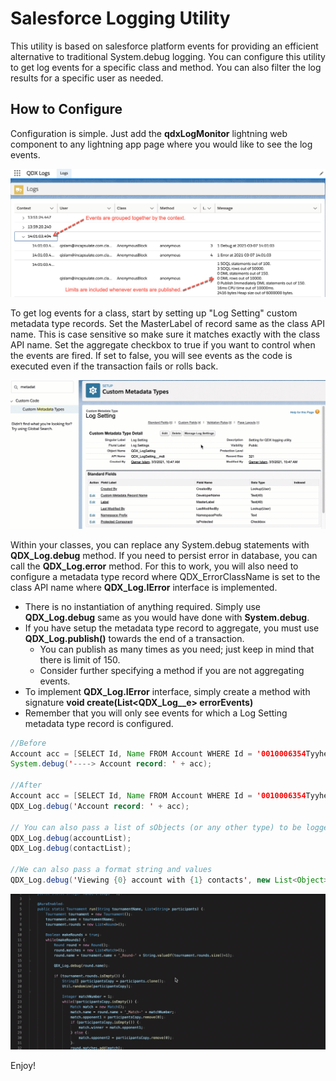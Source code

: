 # Salesforce Logging Utility

This utility is based on salesforce platform events for providing an efficient alternative to traditional System.debug logging. You can configure this utility to get log events for a specific class and method. You can also filter the log results for a specific user as needed.

## How to Configure

Configuration is simple. Just add the __qdxLogMonitor__ lightning web component to any lightning app page where you would like to see the log events.

![Log Viewer](assets/viewer.png)

To get log events for a class, start by setting up "Log Setting" custom metadata type records. Set the MasterLabel of record  same as the class API name. This is case sensitive so make sure it matches exactly with the class API name. Set the aggregate checkbox to true if you want to control when the events are fired. If set to false, you will see events as the code is executed even if the transaction fails or rolls back.

![Log Settings](assets/setting.gif)

Within your classes, you can replace any System.debug statements with __QDX_Log.debug__ method. If you need to persist error in database, you can call the __QDX_Log.error__ method. For this to work, you will also need to configure a metadata type record where QDX_ErrorClassName is set to the class API name where __QDX_Log.IError__ interface is implemented.

- There is no instantiation of anything required. Simply use __QDX_Log.debug__ same as you would have done with __System.debug__.
- If you have setup the metadata type record to aggregate, you must use __QDX_Log.publish()__ towards the end of a transaction.
  - You can publish as many times as you need; just keep in mind that there is limit of 150.
  - Consider further specifying a method if you are not aggregating events.
- To implement __QDX_Log.IError__ interface, simply create a method with signature **void create(List<QDX_Log__e> errorEvents)**
- Remember that you will only see events for which a Log Setting metadata type record is configured.

```java
//Before
Account acc = [SELECT Id, Name FROM Account WHERE Id = '0010006354Tyyhe'];
System.debug('----> Account record: ' + acc);

//After
Account acc = [SELECT Id, Name FROM Account WHERE Id = '0010006354Tyyhe'];
QDX_Log.debug('Account record: ' + acc);

// You can also pass a list of sObjects (or any other type) to be logged
QDX_Log.debug(accountList);
QDX_Log.debug(contactList);

//We can also pass a format string and values
QDX_Log.debug('Viewing {0} account with {1} contacts', new List<Object>{acc.Name, contactList.size()};

```

![Log Statements](assets/class-debug.gif)

Enjoy!
